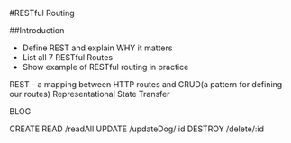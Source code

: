 #RESTful Routing

##Introduction
* Define REST and explain WHY it matters
* List all 7 RESTful Routes
* Show example of RESTful routing in practice

REST - a mapping between HTTP routes and CRUD(a pattern for defining our routes)
Representational State Transfer

BLOG

CREATE
READ /readAll
UPDATE /updateDog/:id
DESTROY /delete/:id